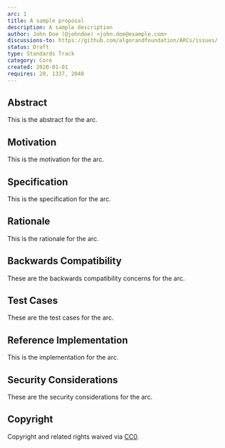 ```yaml
---
arc: 1
title: A sample proposal
description: A sample description
author: John Doe (@johndoe) <john.doe@example.com>
discussions-to: https://github.com/algorandfoundation/ARCs/issues/
status: Draft
type: Standards Track
category: Core
created: 2020-01-01
requires: 20, 1337, 2048
---
```


## Abstract
This is the abstract for the arc.

## Motivation
This is the motivation for the arc.

## Specification
This is the specification for the arc.

## Rationale
This is the rationale for the arc.

## Backwards Compatibility
These are the backwards compatibility concerns for the arc.

## Test Cases
These are the test cases for the arc.

## Reference Implementation
This is the implementation for the arc.

## Security Considerations
These are the security considerations for the arc.

## Copyright
Copyright and related rights waived via [CC0](../LICENSE.md).
